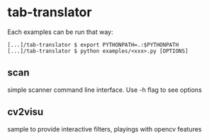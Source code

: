 # tab-translator
Each examples can be run that way:

    [...]/tab-translator $ export PYTHONPATH=.:$PYTHONPATH
    [...]/tab-translator $ python examples/<xxx>.py [OPTIONS]

## scan
simple scanner command line interface. Use -h flag to see options

## cv2visu
sample to provide interactive filters, playings with opencv features

